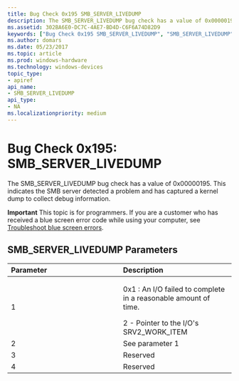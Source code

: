 ```yaml
---
title: Bug Check 0x195 SMB_SERVER_LIVEDUMP
description: The SMB_SERVER_LIVEDUMP bug check has a value of 0x00000195. This indicates the SMB server detected a problem and has captured a kernel dump to collect debug information.
ms.assetid: 302BA6E0-DC7C-4AE7-BD4D-C6F6A74D82D9
keywords: ["Bug Check 0x195 SMB_SERVER_LIVEDUMP", "SMB_SERVER_LIVEDUMP"]
ms.author: domars
ms.date: 05/23/2017
ms.topic: article
ms.prod: windows-hardware
ms.technology: windows-devices
topic_type:
- apiref
api_name:
- SMB_SERVER_LIVEDUMP
api_type:
- NA
ms.localizationpriority: medium
---
```


# Bug Check 0x195: SMB\_SERVER\_LIVEDUMP


The SMB\_SERVER\_LIVEDUMP bug check has a value of 0x00000195. This indicates the SMB server detected a problem and has captured a kernel dump to collect debug information.

**Important** This topic is for programmers. If you are a customer who has received a blue screen error code while using your computer, see [Troubleshoot blue screen errors](http://windows.microsoft.com/windows-10/troubleshoot-blue-screen-errors).

## SMB\_SERVER\_LIVEDUMP Parameters


<table>
<colgroup>
<col width="50%" />
<col width="50%" />
</colgroup>
<thead>
<tr class="header">
<th align="left">Parameter</th>
<th align="left">Description</th>
</tr>
</thead>
<tbody>
<tr class="odd">
<td align="left">1</td>
<td align="left"><p>0x1 : An I/O failed to complete in a reasonable amount of time.</p>
2 - Pointer to the I/O's SRV2_WORK_ITEM</td>
</tr>
<tr class="even">
<td align="left">2</td>
<td align="left">See parameter 1</td>
</tr>
<tr class="odd">
<td align="left">3</td>
<td align="left">Reserved</td>
</tr>
<tr class="even">
<td align="left">4</td>
<td align="left">Reserved</td>
</tr>
</tbody>
</table>

 

 

 




